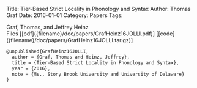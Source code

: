 Title: Tier-Based Strict Locality in Phonology and Syntax
Author: Thomas Graf
Date: 2016-01-01
Category: Papers
Tags: 

<div markdown class="authors">
Graf, Thomas, and Jeffrey Heinz
</div>

<div markdown class="files">
<span id="files-title">Files</span>
[[pdf]({filename}/doc/papers/GrafHeinz16JOLLI.pdf)]
[[code]({filename}/doc/papers/GrafHeinz16JOLLI.tar.gz)]
</div>

~~~latex
@unpublished{GrafHeinz16JOLLI,
  author = {Graf, Thomas and Heinz, Jeffrey},
  title = {Tier-Based Strict Locality in Phonology and Syntax},
  year = {2016},
  note = {Ms., Stony Brook University and University of Delaware}
}
~~~

